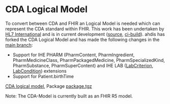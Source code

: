 # CDA Logical Model

To convert between CDA and FHIR an Logical Model is needed which can represent the CDA standard within FHIR. This work has been undertaken by [HL7 International](https://www.hl7.org/) and is in current development ([source](https://build.fhir.org/ig/HL7/CDA-core-2.0/), [ci-build](https://build.fhir.org/ig/HL7/CDA-core-2.0/)). ahdis has forked the CDA Logical Model and has made the following changes in the [main branch](https://github.com/ahdis/cda-core-2.0/tree/main):

- Support for IHE PHARM (PharmContent, PharmIngredient, PharmMedicineClass, PharmPackagedMedicine, PharmSpecializedKind, PharmSubstance, PharmSuperContent) and IHE LAB ([LabCriterion](cda-logical-model/StructureDefinition-LabCriterion.html), [LabCondition](cda-logical-model/StructureDefinition-LabPrecondition.html)) extensions
- Support for Patient.birthTime

[CDA logical model](cda-logical-model/index.html), Package [package.tgz](https://ahdis.github.io/matchbox/cda-logical-model/package.tgz)

Note: The CDA-Model is currently built as an FHIR R5 model.
